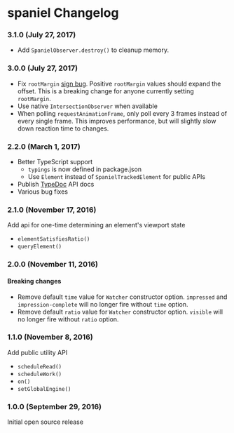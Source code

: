 # spaniel Changelog

### 3.1.0 (July 27, 2017)

* Add `SpanielObserver.destroy()` to cleanup memory.

### 3.0.0 (July 27, 2017)

* Fix `rootMargin` [sign bug](https://github.com/linkedin/spaniel/issues/24). Positive `rootMargin` values should expand the offset. This is a breaking change for anyone currently setting `rootMargin`.
* Use native `IntersectionObserver` when available
* When polling `requestAnimationFrame`, only poll every 3 frames instead of every single frame. This improves performance, but will slightly slow down reaction time to changes.

### 2.2.0 (March 1, 2017)

* Better TypeScript support
  * `typings` is now defined in package.json
  * Use `Element` instead of `SpanielTrackedElement` for public APIs
* Publish [TypeDoc](http://typedoc.org/) API docs
* Various bug fixes

### 2.1.0 (November 17, 2016)

Add api for one-time determining an element's viewport state

* `elementSatisfiesRatio()`
* `queryElement()`

### 2.0.0 (November 11, 2016)

#### Breaking changes

* Remove default `time` value for `Watcher` constructor option. `impressed` and `impression-complete` will no longer fire without `time` option.
* Remove default `ratio` value for `Watcher` constructor option. `visible` will no longer fire without `ratio` option.

### 1.1.0 (November 8, 2016)

Add public utility API

* `scheduleRead()`
* `scheduleWork()`
* `on()`
* `setGlobalEngine()`

### 1.0.0 (September 29, 2016)

Initial open source release
